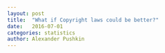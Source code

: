 ```yaml
---
layout: post
title:  "What if Copyright laws could be better?"
date:   2016-07-01
categories: statistics
author: Alexander Pushkin
---
```





